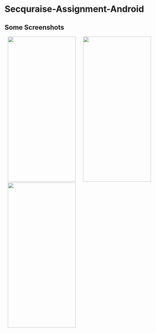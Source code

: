 # Secquraise-Assignment-Android

## Some Screenshots

<img src="https://github.com/mondal-souvik/git/assets/100204863/d18317bc-d46c-4126-b865-41a497aa8ee3" height="470" width="220" hspace="10">
<img src="https://github.com/mondal-souvik/git/assets/100204863/0759acfb-6c49-4605-8347-0f72fab00e31" height="470" width="220" hspace="10">
<img src="https://github.com/mondal-souvik/git/assets/100204863/4e4dbadd-d165-4bce-8c37-8a106b320568" height="470" width="220" hspace="10">

